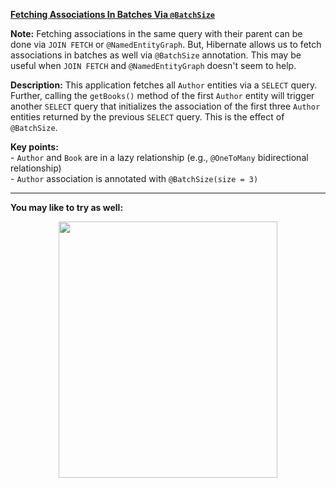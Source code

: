 **[Fetching Associations In Batches Via `@BatchSize`](https://github.com/AnghelLeonard/Hibernate-SpringBoot/tree/master/HibernateSpringBootLoadBatchAssociation)**

**Note:** Fetching associations in the same query with their parent can be done via `JOIN FETCH` or `@NamedEntityGraph`. But, Hibernate allows us to fetch associations in batches as well via `@BatchSize` annotation. This may be useful when `JOIN FETCH` and `@NamedEntityGraph` doesn't seem to help.
 
**Description:** This application fetches all `Author` entities via a `SELECT` query. Further, calling the `getBooks()` method of the first `Author` entity will trigger another `SELECT` query that initializes the association of the first three `Author` entities returned by the previous `SELECT` query. This is the effect of `@BatchSize`.

**Key points:**\
     - `Author` and `Book` are in a lazy relationship (e.g., `@OneToMany` bidirectional relationship)\
     - `Author` association is annotated with `@BatchSize(size = 3)`

-------------------------------

**You may like to try as well:**
<a href="https://leanpub.com/java-persistence-performance-illustrated-guide"><p align="center"><img src="https://github.com/AnghelLeonard/Hibernate-SpringBoot/blob/master/Java%20Persistence%20Performance%20Illustrated%20Guide.jpg" height="410" width="350"/></p></a>

